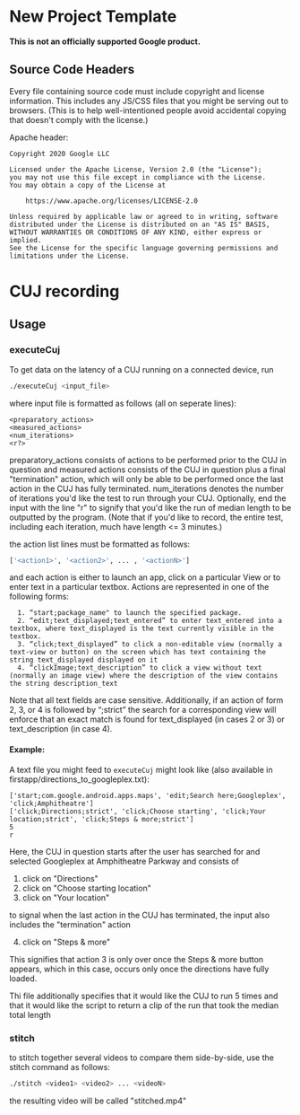 # New Project Template

**This is not an officially supported Google product.**

## Source Code Headers

Every file containing source code must include copyright and license
information. This includes any JS/CSS files that you might be serving out to
browsers. (This is to help well-intentioned people avoid accidental copying that
doesn't comply with the license.)

Apache header:

    Copyright 2020 Google LLC

    Licensed under the Apache License, Version 2.0 (the "License");
    you may not use this file except in compliance with the License.
    You may obtain a copy of the License at

        https://www.apache.org/licenses/LICENSE-2.0

    Unless required by applicable law or agreed to in writing, software
    distributed under the License is distributed on an "AS IS" BASIS,
    WITHOUT WARRANTIES OR CONDITIONS OF ANY KIND, either express or implied.
    See the License for the specific language governing permissions and
    limitations under the License.

# CUJ recording

## Usage

### executeCuj

To get data on the latency of a CUJ running on a connected device, run 

```bash
./executeCuj <input_file>
```

where input file is formatted as follows (all on seperate lines):

```
<preparatory_actions> 
<measured_actions> 
<num_iterations> 
<r?>
```

preparatory_actions consists of actions to be performed prior to the CUJ 
in question and measured actions consists of the CUJ in question plus a final 
"termination" action, which will only be able to be performed once the last
action in the CUJ has fully terminated. num_iterations denotes the number of 
iterations you'd like the test to run through your CUJ. Optionally, end the 
input with the line "r" to signify that you'd like the run of median length to 
be outputted by the program. (Note that if you'd like to record, the entire
test, including each iteration, much have length <= 3 minutes.)

the action list lines must be formatted as follows:

```bash
['<action1>', '<action2>', ... , '<actionN>']
```
and each action is either to launch an app, click on a particular View or to enter 
text in a particular textbox. Actions are represented in one of the following forms:
     
      1. “start;package_name" to launch the specified package.
      2. “edit;text_displayed;text_entered” to enter text_entered into a textbox, where text_displayed is the text currently visible in the textbox.
      3. “click;text_displayed” to click a non-editable view (normally a text-view or button) on the screen which has text containing the string text_displayed displayed on it
      4. “clickImage;text_description” to click a view without text (normally an image view) where the description of the view contains the string description_text
     
Note that all text fields are case sensitive. Additionally, if an action of form 
2, 3, or 4 is followed by “;strict” the search for a corresponding view will enforce 
that an exact match is found for text_displayed (in cases 2 or 3) or text_description 
(in case 4).


#### Example:
A text file you might feed to ``executeCuj`` might look like (also available in firstapp/directions_to_googleplex.txt):
```
['start;com.google.android.apps.maps', 'edit;Search here;Googleplex', 'click;Amphitheatre']
['click;Directions;strict', 'click;Choose starting', 'click;Your location;strict', 'click;Steps & more;strict']
5
r
```
Here, the CUJ in question starts after the user has searched for and selected Googleplex at Amphitheatre Parkway and consists of 

1. click on "Directions"
2. click on "Choose starting location"
3. click on "Your location"

to signal when the last action in the CUJ has terminated, the input also includes the "termination" action

4. click on "Steps & more"  

This signifies that action 3 is only over once the Steps & more button appears, which in this case, occurs only once the directions have fully loaded.

Thi file additionally specifies that it would like the CUJ to run 5 times and that it would like the script to return a clip of the run that took the median total length

### stitch

to stitch together several videos to compare them side-by-side, use the stitch command 
as follows:

```bash
./stitch <video1> <video2> ... <videoN>
```

the resulting video will be called "stitched.mp4" 
